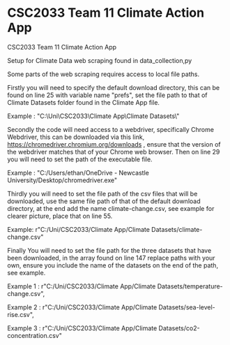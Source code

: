 # CSC2033 Team 11 Climate Action App

CSC2033 Team 11 Climate Action App





Setup for Climate Data web scraping found in data_collection,py

Some parts of the web scraping requires access to local file
paths.

Firstly you will need to specify the default download
directory, this can be found on line 25 with variable name
"prefs", set the file path to that of Climate Datasets folder
found in the Climate App file.

Example : "C:\\Uni\\CSC2033\\Climate App\\Climate Datasets\\"

Secondly the code will need access to a webdriver, specifically
Chrome Webdriver, this can be downloaded via this link, https://chromedriver.chromium.org/downloads ,
ensure that the version of the webdriver matches that of your
Chrome web browser. Then on line 29 you will need to set the 
path of the executable file.

Example : "C:/Users/ethan/OneDrive - Newcastle University/Desktop/chromedriver.exe"

Thirdly you will need to set the file path of the csv files
that will be downloaded, use the same file path of that of 
the default download directory, at the end add the name climate-change.csv,
see example for clearer picture, place that on line 55.

Example: r"C:/Uni/CSC2033/Climate App/Climate Datasets/climate-change.csv"

Finally You will need to set the file path for the three datasets
that have been downloaded, in the array found on line 147 replace
paths with your own, ensure you include the name of the datasets
on the end of the path, see example.

Example 1 : r"C:/Uni/CSC2033/Climate App/Climate Datasets/temperature-change.csv",
                     
Example 2 : r"C:/Uni/CSC2033/Climate App/Climate Datasets/sea-level-rise.csv",
                     
Example 3 : r"C:/Uni/CSC2033/Climate App/Climate Datasets/co2-concentration.csv"